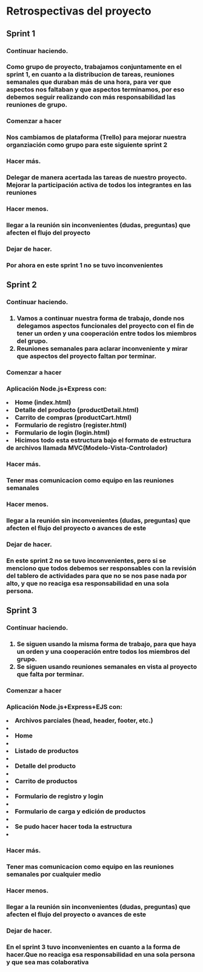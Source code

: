 <h1>Retrospectivas del proyecto</h1>

<section>
<h2>Sprint 1 </h2>
    <div> 
        <h3>Continuar haciendo.<h3>
        <p>
        Como grupo de proyecto, trabajamos conjuntamente en el sprint 1, en cuanto a la distribucion de tareas, reuniones semanales que duraban más de una hora, para ver que aspectos nos faltaban y que aspectos terminamos, por eso debemos seguir realizando con más responsabilidad las reuniones de grupo.
        </p>
    </div>
    <div> 
        <h3>Comenzar a hacer<h3>
        <p> Nos cambiamos de plataforma (Trello) para mejorar nuestra organziación como grupo para este siguiente sprint 2 </p>
    </div>
    <div> 
        <h3>Hacer más.<h3>
        <p> Delegar de manera acertada las tareas de nuestro proyecto. Mejorar la participación activa de todos los integrantes en las reuniones</p>
    </div>
    <div> 
        <h3>Hacer menos.<h3>
        <p>llegar a la reunión sin inconvenientes (dudas, preguntas) que afecten el flujo del proyecto </p>
    </div>
    <div> 
        <h3>Dejar de hacer.<h3>
        <p> Por ahora en este sprint 1 no se tuvo inconvenientes</p>
    </div>
</section>


<section>
<h2>Sprint 2 </h2>
    <div> 
        <h3>Continuar haciendo.<h3>
        <p> 
            <ol>
                <li> Vamos a continuar nuestra forma de trabajo, donde nos delegamos aspectos funcionales del proyecto con el fin de tener un orden y una cooperación entre todos los miembros del grupo.</li>
                <li> Reuniones semanales para aclarar inconveniente y mirar que aspectos del proyecto faltan por terminar. </li>
            </ol>
        </p>
    </div>
    <div> 
        <h3>Comenzar a hacer<h3>
        <p> Aplicación Node.js+Express con:
           <li> Home (index.html)</li>
           <li> Detalle del producto (productDetail.html)</li>
           <li> Carrito de compras (productCart.html)</li>
           <li> Formulario de registro (register.html)</li>
           <li> Formulario de login (login.html)</li>
           <li> Hicimos todo esta estructura bajo el formato de estructura de archivos llamada MVC(Modelo-Vista-Controlador)</li></p>
    </div>
    <div> 
        <h3>Hacer más.<h3>
        <p>Tener mas comunicacion como equipo en las reuniones semanales</p>
        </p>
    </div>
    <div> 
        <h3>Hacer menos.<h3>
        <p> llegar a la reunión sin inconvenientes (dudas, preguntas) que afecten el flujo del proyecto o avances de este </p>
    </div>
    <div> 
        <h3>Dejar de hacer.<h3>
        <p>
            En este sprint 2 no se tuvo inconvenientes, pero si se menciono que todos debemos ser responsables con la revisión del tablero de actividades para que no se nos pase nada por alto, y que no reaciga esa responsabilidad en una sola persona. 
         </p>
    </div>
     
</section>
        
        
<section>
<h2>Sprint 3</h2>
    <div> 
        <h3>Continuar haciendo.<h3>
        <p> 
            <ol>
                <li>Se siguen usando la misma forma de trabajo, para que haya un orden y una cooperación entre todos los miembros del grupo.</li>
                <li> Se siguen usando reuniones semanales en vista al proyecto que falta por terminar. </li>
            </ol>
        </p>
    </div>
    <div> 
        <h3>Comenzar a hacer<h3>
        <p> Aplicación Node.js+Express+EJS con:
      <li>Archivos parciales (head, header, footer, etc.)<li>
      <li>Home<li>
      <li>Listado de productos<li>
      <li>Detalle del producto<li>
      <li>Carrito de productos<li>
      <li>Formulario de registro y login<li>
      <li>Formulario de carga y edición de productos<li>
      <li>Se pudo hacer hacer toda la estructura<li></p>
    </div>
    <div> 
        <h3>Hacer más.<h3>
        <p>Tener mas comunicacion como equipo en las reuniones semanales por cualquier medio</p>
        </p>
    </div>
    <div> 
        <h3>Hacer menos.<h3>
         <p> llegar a la reunión sin inconvenientes (dudas, preguntas) que afecten el flujo del proyecto o avances de este </p>
    </div>
    <div> 
        <h3>Dejar de hacer.<h3>
        <p>
            En el sprint 3 tuvo inconvenientes en cuanto a la forma de hacer.Que no reaciga esa responsabilidad en una sola persona y que sea mas colaborativa 
         </p>
    </div>
</section>
